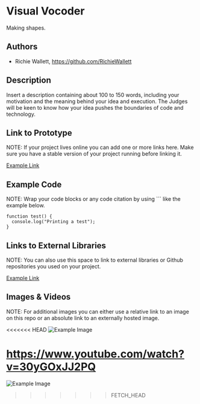 # Visual Vocoder
Making shapes.

## Authors
- Richie Wallett, https://github.com/RichieWallett

## Description
Insert a description containing about 100 to 150 words, including your motivation and the meaning behind your idea and execution. The Judges will be keen to know how your idea pushes the boundaries of code and technology. 

## Link to Prototype
NOTE: If your project lives online you can add one or more links here. Make sure you have a stable version of your project running before linking it.

[Example Link](http://www.google.com "Example Link")

## Example Code
NOTE: Wrap your code blocks or any code citation by using ``` like the example below.
```
function test() {
  console.log("Printing a test");
}
```
## Links to External Libraries
 NOTE: You can also use this space to link to external libraries or Github repositories you used on your project.

[Example Link](http://www.google.com "Example Link")

## Images & Videos
NOTE: For additional images you can either use a relative link to an image on this repo or an absolute link to an externally hosted image.

<<<<<<< HEAD
![Example Image](../project_images/cover.jpg?raw=true "Example Image")

https://www.youtube.com/watch?v=30yGOxJJ2PQ
=======
![Example Image](http://www.graphicboutique.co.uk/lab/images/cover.jpg?raw=true "Example Image")
>>>>>>> FETCH_HEAD
